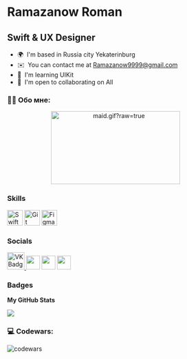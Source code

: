 Ramazanow Roman 
================================

Swift & UX Designer
-------------------


* 🌍  I'm based in Russia city Yekaterinburg
* ✉️  You can contact me at [Ramazanow9999@gmail.com](mailto:Ramazanow9999@gmail.com)
* 🧠  I'm learning UIKit
* 🤝  I'm open to collaborating on All

### :man_technologist: Обо мне:

<div align="center">
  <img data-target="animated-image.replacedImage" alt="maid.gif?raw=true" class="AnimatedImagePlayer-animatedImage" src="https://github.com/miluluyo/photo_gallery/raw/master/maid.gif?raw=true" width="300" height="169" style="display: block; opacity: 1;">
</div>

### Skills
<p align="left">
<a href="https://developer.apple.com/swift/" target="_blank" rel="noreferrer"><img src="https://raw.githubusercontent.com/danielcranney/readme-generator/main/public/icons/skills/swift-colored.svg" width="36" height="36" alt="Swift" /></a>
<a href="https://git-scm.com/" target="_blank" rel="noreferrer"><img src="https://raw.githubusercontent.com/danielcranney/readme-generator/main/public/icons/skills/git-colored.svg" width="36" height="36" alt="Git" /></a>
<a href="https://www.figma.com/" target="_blank" rel="noreferrer"><img src="https://raw.githubusercontent.com/danielcranney/readme-generator/main/public/icons/skills/figma-colored.svg" width="36" height="36" alt="Figma" /></a>
</p>

### Socials
<p align="left"> 
  <a href="https://vk.com/korniiienko" target="_blank"> <img src="https://cdn-icons-png.flaticon.com/512/145/145813.png" width="40" height="40" alt="VK Badge"/>
  <a href="https://discord.com/users/Рамазанов Роман#3095" target="_blank" rel="noreferrer"><img src="https://raw.githubusercontent.com/danielcranney/readme-generator/main/public/icons/socials/discord.svg" width="32" height="32" /></a> 
  <a href="https://www.github.com/Zimizig" target="_blank" rel="noreferrer"><img src="https://raw.githubusercontent.com/danielcranney/readme-generator/main/public/icons/socials/github-dark.svg" width="32" height="32" /></a> <a href="https://www.stackoverflow.com/users/zimizig" target="_blank" rel="noreferrer"><img src="https://raw.githubusercontent.com/danielcranney/readme-generator/main/public/icons/socials/stackoverflow.svg" width="32" height="32" /></a>
  </p>

### Badges

<b>My GitHub Stats</b>

<a href="http://www.github.com/Zimizig"><img src="https://github-readme-streak-stats.herokuapp.com/?user=Zimizig&stroke=ffffff&background=1c1917&ring=0891b2&fire=0891b2&currStreakNum=ffffff&currStreakLabel=0891b2&sideNums=ffffff&sideLabels=ffffff&dates=ffffff&hide_border=true" /></a>

### 💻 Codewars:

![codewars](https://www.codewars.com/users/Zimizig/badges/large)

